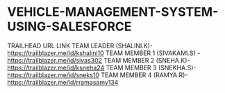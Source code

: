 # VEHICLE-MANAGEMENT-SYSTEM-USING-SALESFORCE
TRAILHEAD URL LINK
TEAM LEADER (SHALINI.K)-https://trailblazer.me/id/kshalini10
TEAM MEMBER 1 (SIVAKAMI.S) -https://trailblazer.me/id/sivas302
TEAM MEMBER 2 (SNEHA.K)-https://trailblazer.me/id/ksneha24
TEAM MEMBER 3 (SNEKHA.S)-https://trailblazer.me/id/sneks10
TEAM MEMBER 4 (RAMYA.R)-https://trailblazer.me/id/rramasamy134
